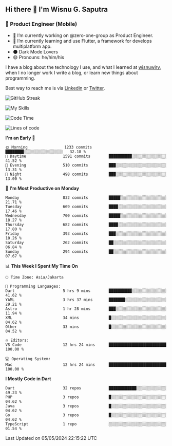 ## Hi there 👋 I'm Wisnu G. Saputra

### :mobile_phone_off: Product Engineer (Mobile)

- 🔭 I’m currently working on @zero-one-group as Product Engineer.
- 🌱 I’m currently learning and use Flutter, a framework for develops multiplatform app.
- 🌑 Dark Mode Lovers
- 😄 Pronouns: he/him/his

I have a blog about the technology I use, and what I learned at [wisnuwiry](https://wisnuwiry.space/), when I no longer work I write a blog, or learn new things about programming.

Best way to reach me is via [Linkedin](https://www.linkedin.com/in/wisnu-saputra/) or [Twitter](https://twitter.com/wisnuwiry).

![GitHub Streak](https://streak-stats.demolab.com?user=wisnuwiry&theme=dark&hide_border=true)

![My Skills](https://skillicons.dev/icons?i=dart,flutter,kotlin,swift,go,js,css,neovim,git,linux&perline=5)

<!--START_SECTION:waka-->
![Code Time](http://img.shields.io/badge/Code%20Time-1%2C225%20hrs%2029%20mins-blue)

![Lines of code](https://img.shields.io/badge/From%20Hello%20World%20I%27ve%20Written-4.4%20million%20lines%20of%20code-blue)

**I'm an Early 🐤** 

```text
🌞 Morning                1233 commits        ████████░░░░░░░░░░░░░░░░░   32.18 % 
🌆 Daytime                1591 commits        ██████████░░░░░░░░░░░░░░░   41.52 % 
🌃 Evening                510 commits         ███░░░░░░░░░░░░░░░░░░░░░░   13.31 % 
🌙 Night                  498 commits         ███░░░░░░░░░░░░░░░░░░░░░░   13.00 % 
```
📅 **I'm Most Productive on Monday** 

```text
Monday                   832 commits         █████░░░░░░░░░░░░░░░░░░░░   21.71 % 
Tuesday                  669 commits         ████░░░░░░░░░░░░░░░░░░░░░   17.46 % 
Wednesday                700 commits         █████░░░░░░░░░░░░░░░░░░░░   18.27 % 
Thursday                 682 commits         ████░░░░░░░░░░░░░░░░░░░░░   17.80 % 
Friday                   393 commits         ███░░░░░░░░░░░░░░░░░░░░░░   10.26 % 
Saturday                 262 commits         ██░░░░░░░░░░░░░░░░░░░░░░░   06.84 % 
Sunday                   294 commits         ██░░░░░░░░░░░░░░░░░░░░░░░   07.67 % 
```


📊 **This Week I Spent My Time On** 

```text
🕑︎ Time Zone: Asia/Jakarta

💬 Programming Languages: 
Dart                     5 hrs 9 mins        ██████████░░░░░░░░░░░░░░░   41.62 % 
YAML                     3 hrs 37 mins       ███████░░░░░░░░░░░░░░░░░░   29.21 % 
Astro                    1 hr 28 mins        ███░░░░░░░░░░░░░░░░░░░░░░   11.94 % 
XML                      34 mins             █░░░░░░░░░░░░░░░░░░░░░░░░   04.62 % 
Other                    33 mins             █░░░░░░░░░░░░░░░░░░░░░░░░   04.52 % 

🔥 Editors: 
VS Code                  12 hrs 24 mins      █████████████████████████   100.00 % 

💻 Operating System: 
Mac                      12 hrs 24 mins      █████████████████████████   100.00 % 
```

**I Mostly Code in Dart** 

```text
Dart                     32 repos            ████████████░░░░░░░░░░░░░   49.23 % 
PHP                      3 repos             █░░░░░░░░░░░░░░░░░░░░░░░░   04.62 % 
Java                     3 repos             █░░░░░░░░░░░░░░░░░░░░░░░░   04.62 % 
Go                       3 repos             █░░░░░░░░░░░░░░░░░░░░░░░░   04.62 % 
TypeScript               1 repo              ░░░░░░░░░░░░░░░░░░░░░░░░░   01.54 % 
```




 Last Updated on 05/05/2024 22:15:22 UTC
<!--END_SECTION:waka-->
